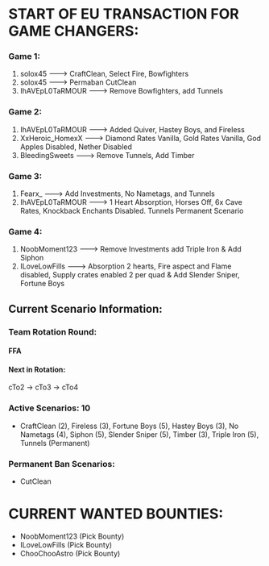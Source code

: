 # START OF EU TRANSACTION FOR GAME CHANGERS:

### Game 1:
  1) solox45 ---> CraftClean, Select Fire, Bowfighters
  2) solox45 ---> Permaban CutClean
  3) IhAVEpL0TaRMOUR ---> Remove Bowfighters, add Tunnels

### Game 2:
  1) IhAVEpL0TaRMOUR ---> Added Quiver, Hastey Boys, and Fireless
  2) XxHeroic_HomexX ---> Diamond Rates Vanilla, Gold Rates Vanilla, God Apples Disabled, Nether Disabled
  3) BleedingSweets ---> Remove Tunnels, Add Timber

### Game 3:
  1) Fearx_ ---> Add Investments, No Nametags, and Tunnels
  2) IhAVEpL0TaRMOUR ---> 1 Heart Absorption, Horses Off, 6x Cave Rates, Knockback Enchants Disabled. Tunnels Permanent Scenario

### Game 4:
1) NoobMoment123 ---> Remove Investments add Triple Iron & Add Siphon
2) ILoveLowFills ---> Absorption 2 hearts, Fire aspect and Flame disabled, Supply crates enabled 2 per quad & Add Slender Sniper, Fortune Boys
  

## Current Scenario Information:

### Team Rotation Round:

#### FFA

#### Next in Rotation:

 cTo2 -> cTo3 -> cTo4

### Active Scenarios: 10

- CraftClean (2), Fireless (3), Fortune Boys (5), Hastey Boys (3), No Nametags (4), Siphon (5), Slender Sniper (5), Timber (3), Triple Iron (5), Tunnels (Permanent)

### Permanent Ban Scenarios:

- CutClean



# CURRENT WANTED BOUNTIES:
- NoobMoment123 (Pick Bounty)
- ILoveLowFills (Pick Bounty)
- ChooChooAstro (Pick Bounty)
